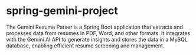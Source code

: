 # spring-gemini-project
The Gemini Resume Parser is a Spring Boot application that extracts and processes data from resumes in PDF, Word, and other formats. It integrates with the Gemini AI API to generate insights and stores the data in a MySQL database, enabling efficient resume screening and management.
